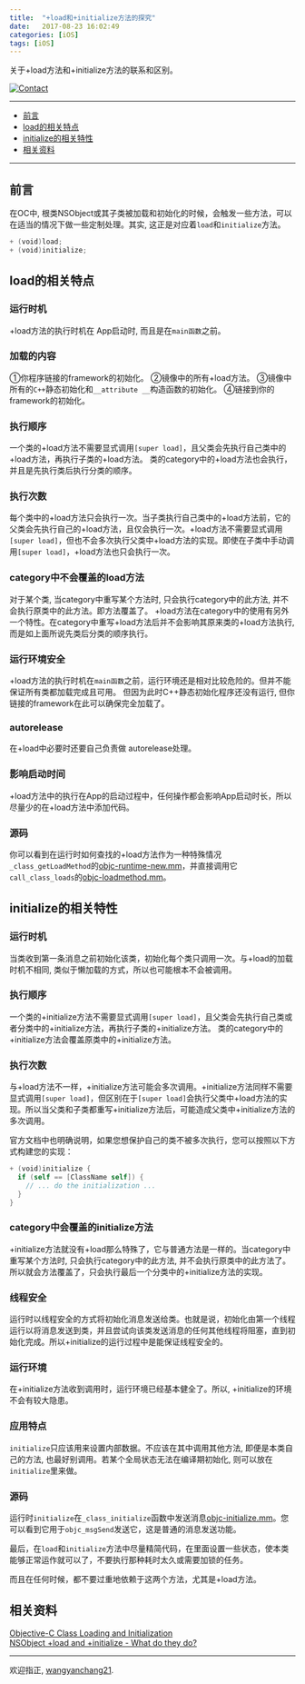 ```yaml
---
title:  "+load和+initialize方法的探究"
date:   2017-08-23 16:02:49
categories: [iOS]
tags: [iOS]
---
```


关于+load方法和+initialize方法的联系和区别。

[![Contact](https://img.shields.io/badge/contact-wangyanchang21-green.svg)](https://github.com/wangyanchang21)

------

- [前言](#前言)
- [load的相关特点](#load的相关特点)
- [initialize的相关特性](#initialize的相关特性)
- [相关资料](#相关资料)

------


## 前言

在OC中, 根类NSObject或其子类被加载和初始化的时候，会触发一些方法，可以在适当的情况下做一些定制处理。其实, 这正是对应着`load`和`initialize`方法。

``` swift
+ (void)load;
+ (void)initialize;
```


## load的相关特点

### 运行时机
+load方法的执行时机在 App启动时, 而且是在`main函数`之前。

### 加载的内容
①你程序链接的framework的初始化。
②镜像中的所有+load方法。
③镜像中所有的`C++`静态初始化和`__attribute __`构造函数的初始化。
④链接到你的framework的初始化。

### 执行顺序
一个类的+load方法不需要显式调用`[super load]`，且父类会先执行自己类中的+load方法，再执行子类的+load方法。
类的category中的+load方法也会执行，并且是先执行类后执行分类的顺序。

### 执行次数
每个类中的+load方法只会执行一次。当子类执行自己类中的+load方法前，它的父类会先执行自己的+load方法，且仅会执行一次。+load方法不需要显式调用`[super load]`，但也不会多次执行父类中+load方法的实现。即使在子类中手动调用`[super load]`，+load方法也只会执行一次。

### category中不会覆盖的load方法
对于某个类, 当category中重写某个方法时, 只会执行category中的此方法, 并不会执行原类中的此方法。即方法覆盖了。
+load方法在category中的使用有另外一个特性。在category中重写+load方法后并不会影响其原来类的+load方法执行, 而是如上面所说先类后分类的顺序执行。

### 运行环境安全
+load方法的执行时机在`main函数`之前，运行环境还是相对比较危险的。但并不能保证所有类都加载完成且可用。
但因为此时C++静态初始化程序还没有运行, 但你链接的framework在此可以确保完全加载了。

### autorelease
在+load中必要时还要自己负责做 autorelease处理。

### 影响启动时间
+load方法中的执行在App的启动过程中，任何操作都会影响App启动时长，所以尽量少的在+load方法中添加代码。

### 源码
你可以看到在运行时如何查找的+load方法作为一种特殊情况`_class_getLoadMethod`的[objc-runtime-new.mm](https://opensource.apple.com/source/objc4/objc4-532.2/runtime/objc-runtime-new.mm)，并直接调用它`call_class_loads`的[objc-loadmethod.mm](https://opensource.apple.com/source/objc4/objc4-532.2/runtime/objc-loadmethod.mm)。



## initialize的相关特性

### 运行时机
当类收到第一条消息之前初始化该类，初始化每个类只调用一次。与+load的加载时机不相同, 类似于懒加载的方式，所以也可能根本不会被调用。

### 执行顺序
一个类的+initialize方法不需要显式调用`[super load]`，且父类会先执行自己类或者分类中的+initialize方法，再执行子类的+initialize方法。
类的category中的+initialize方法会覆盖原类中的+initialize方法。

### 执行次数
与+load方法不一样，+initialize方法可能会多次调用。+initialize方法同样不需要显式调用`[super load]`，但区别在于`[super load]`会执行父类中+load方法的实现。所以当父类和子类都重写+initialize方法后，可能造成父类中+initialize方法的多次调用。

官方文档中也明确说明，如果您想保护自己的类不被多次执行，您可以按照以下方式构建您的实现：

``` swift
+ (void)initialize {
  if (self == [ClassName self]) {
    // ... do the initialization ...
  }
}
```

### category中会覆盖的initialize方法
+initialize方法就没有+load那么特殊了，它与普通方法是一样的。当category中重写某个方法时, 只会执行category中的此方法, 并不会执行原类中的此方法了。所以就会方法覆盖了，只会执行最后一个分类中的+initialize方法的实现。

### 线程安全
运行时以线程安全的方式将初始化消息发送给类。也就是说，初始化由第一个线程运行以将消息发送到类，并且尝试向该类发送消息的任何其他线程将阻塞，直到初始化完成。所以+initialize的运行过程中是能保证线程安全的。

### 运行环境
在+initialize方法收到调用时，运行环境已经基本健全了。所以, +initialize的环境不会有较大隐患。

### 应用特点
`initialize`只应该用来设置内部数据。不应该在其中调用其他方法, 即便是本类自己的方法, 也最好别调用。若某个全局状态无法在编译期初始化, 则可以放在 `initialize`里来做。

### 源码
运行时`initialize`在`_class_initialize`函数中发送消息[objc-initialize.mm](http://opensource.apple.com/source/objc4/objc4-532.2/runtime/objc-initialize.mm)。您可以看到它用于`objc_msgSend`发送它，这是普通的消息发送功能。


最后，在`load`和`initialize`方法中尽量精简代码，在里面设置一些状态，使本类能够正常运作就可以了，不要执行那种耗时太久或需要加锁的任务。

而且在任何时候，都不要过重地依赖于这两个方法，尤其是+load方法。



## 相关资料

[Objective-C Class Loading and Initialization](https://www.mikeash.com/pyblog/friday-qa-2009-05-22-objective-c-class-loading-and-initialization.html)   
[NSObject +load and +initialize - What do they do?](https://stackoverflow.com/questions/13326435/nsobject-load-and-initialize-what-do-they-do)   

-------

欢迎指正, [wangyanchang21](https://github.com/wangyanchang21).



